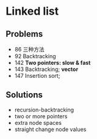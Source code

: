 # Linked list 
## Problems
* 86  三种方法
* 92  Backtracking
* 142 **Two pointers: slow & fast**
* 143 Backtracking; **vector**
* 147 Insertion sort;

## Solutions
* recursion-backtracking
* two or more pointers
* extra node spaces
* straight change node values

